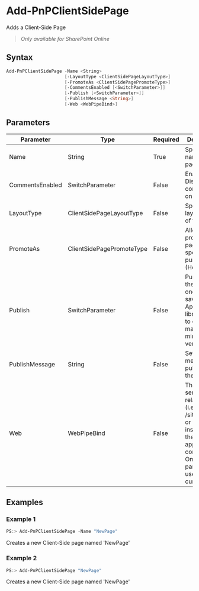 # Add-PnPClientSidePage
Adds a Client-Side Page
>*Only available for SharePoint Online*
## Syntax
```powershell
Add-PnPClientSidePage -Name <String>
                      [-LayoutType <ClientSidePageLayoutType>]
                      [-PromoteAs <ClientSidePagePromoteType>]
                      [-CommentsEnabled [<SwitchParameter>]]
                      [-Publish [<SwitchParameter>]]
                      [-PublishMessage <String>]
                      [-Web <WebPipeBind>]
```


## Parameters
Parameter|Type|Required|Description
---------|----|--------|-----------
|Name|String|True|Specifies the name of the page.|
|CommentsEnabled|SwitchParameter|False|Enables or Disables the comments on the page|
|LayoutType|ClientSidePageLayoutType|False|Specifies the layout type of the page.|
|PromoteAs|ClientSidePagePromoteType|False|Allows to promote the page for a specific purpose (HomePage | NewsPage)|
|Publish|SwitchParameter|False|Publishes the page once it is saved. Applicable to libraries set to create major and minor versions.|
|PublishMessage|String|False|Sets the message for publishing the page.|
|Web|WebPipeBind|False|The GUID, server relative url (i.e. /sites/team1) or web instance of the web to apply the command to. Omit this parameter to use the current web.|
## Examples

### Example 1
```powershell
PS:> Add-PnPClientSidePage -Name "NewPage"
```
Creates a new Client-Side page named 'NewPage'

### Example 2
```powershell
PS:> Add-PnPClientSidePage "NewPage"
```
Creates a new Client-Side page named 'NewPage'
